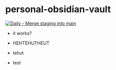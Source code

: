 # personal-obsidian-vault

[![Daily - Merge staging into main](https://github.com/rahuldesar/personal-obsidian-vault/actions/workflows/auto-merge.yml/badge.svg?branch=main&event=schedule)](https://github.com/rahuldesar/personal-obsidian-vault/actions/workflows/auto-merge.yml)

- it works?

- HEHTEHUTHEUT
- tehut
- test
